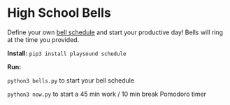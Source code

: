 # High School Bells

Define your own [bell schedule](https://github.com/ZeningQu/alarm-clock/blob/master/alarm.py#L8) and start your productive day! Bells will ring at the time you provided.

**Install:**
`pip3 install playsound schedule`

**Run:**

`python3 bells.py` to start your bell schedule

`python3 now.py` to start a 45 min work / 10 min break Pomodoro timer
